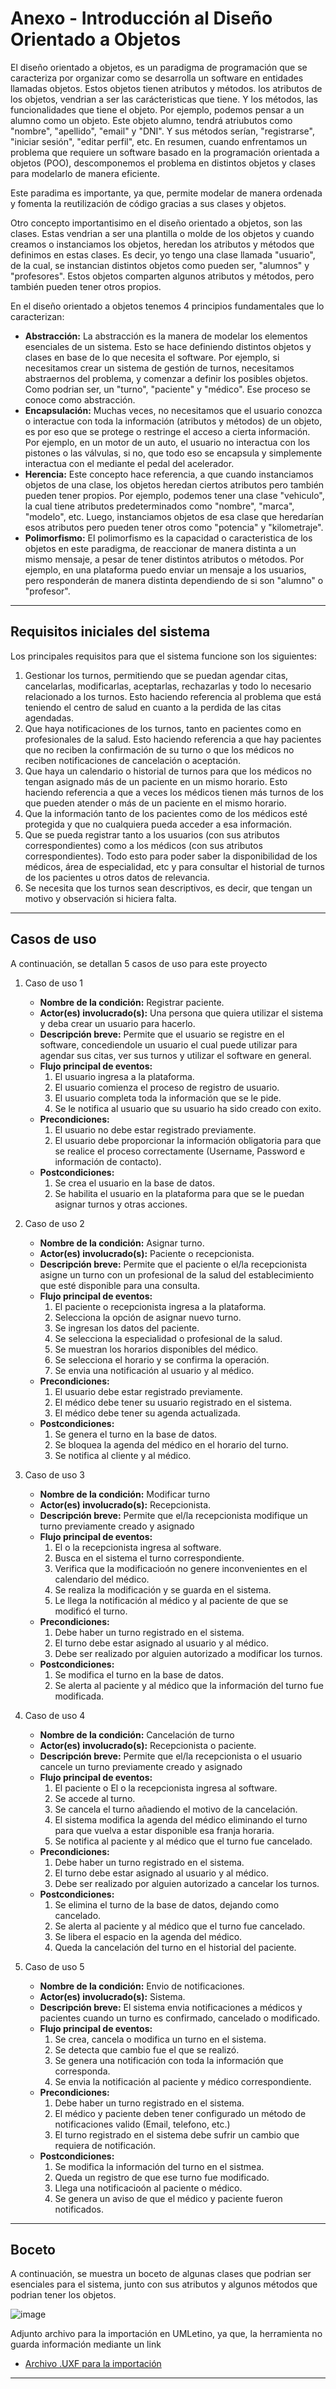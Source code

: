 # Anexo - Introducción al Diseño Orientado a Objetos

El diseño orientado a objetos, es un paradigma de programación que se caracteriza por organizar como se desarrolla un software en entidades llamadas objetos. Estos objetos tienen atributos y métodos. los atributos de los objetos, vendrian a ser las carácteristicas que tiene. Y los métodos, las funcionalidades que tiene el objeto. Por ejemplo, podemos pensar a un alumno como un objeto. Este objeto alumno, tendrá atriubutos como "nombre", "apellido", "email" y "DNI". Y sus métodos serían, "registrarse", "iniciar sesión", "editar perfil", etc. En resumen, cuando enfrentamos un problema que requiere un software basado en la programación orientada a objetos (POO), descomponemos el problema en distintos objetos y clases para modelarlo de manera eficiente.

Este paradima es importante, ya que, permite modelar de manera ordenada y fomenta la reutilización de código gracias a sus clases y objetos.

Otro concepto importantisimo en el diseño orientado a objetos, son las clases. Estas vendrian a ser una plantilla o molde de los objetos y cuando creamos o instanciamos los objetos, heredan los atributos y métodos que definimos en estas clases. Es decir, yo tengo una clase llamada "usuario", de la cual, se instancian distintos objetos como pueden ser, "alumnos" y "profesores". Estos objetos comparten algunos atributos y métodos, pero también pueden tener otros propios.

En el diseño orientado a objetos tenemos 4 principios fundamentales que lo caracterizan:

* **Abstracción:** La abstracción es la manera de modelar los elementos esenciales de un sistema. Esto se hace definiendo distintos objetos y clases en base de lo que necesita el software. Por ejemplo, si necesitamos crear un sistema de gestión de turnos, necesitamos abstraernos del problema, y comenzar a definir los posibles objetos. Como podrian ser, un "turno", "paciente" y "médico". Ese proceso se conoce como abstracción.
* **Encapsulación:** Muchas veces, no necesitamos que el usuario conozca o interactue con toda la información (atributos y métodos) de un objeto, es por eso que se protege o restringe el acceso a cierta información. Por ejemplo, en un motor de un auto, el usuario no interactua con los pistones o las válvulas, si no, que todo eso se encapsula y simplemente interactua con el mediante el pedal del acelerador.
* **Herencia:** Este concepto hace referencia, a que cuando instanciamos objetos de una clase, los objetos heredan ciertos atributos pero también pueden tener propios. Por ejemplo, podemos tener una clase "vehiculo", la cual tiene atributos predeterminados como "nombre", "marca", "modelo", etc. Luego, instanciamos objetos de esa clase que heredarían esos atributos pero pueden tener otros como "potencia" y "kilometraje".
* **Polimorfismo:** El polimorfismo es la capacidad o caracteristica de los objetos en este paradigma, de reaccionar de manera distinta a un mismo mensaje, a pesar de tener distintos atributos o métodos. Por ejemplo, en una plataforma puedo enviar un mensaje a los usuarios, pero responderán de manera distinta dependiendo de si son "alumno" o "profesor".

***

## Requisitos iniciales del sistema

Los principales requisitos para que el sistema funcione son los siguientes:

1. Gestionar los turnos, permitiendo que se puedan agendar citas, cancelarlas, modificarlas, aceptarlas, rechazarlas y todo lo necesario relacionado a los turnos. Esto haciendo referencia al problema que está teniendo el centro de salud en cuanto a la perdida de las citas agendadas.
2. Que haya notificaciones de los turnos, tanto en pacientes como en profesionales de la salud. Esto haciendo referencia a que hay pacientes que no reciben la confirmación de su turno o que los médicos no reciben notificaciones de cancelación o aceptación.
3. Que haya un calendario o historial de turnos para que los médicos no tengan asignado más de un paciente en un mismo horario. Esto haciendo referencia a que a veces los médicos tienen más turnos de los que pueden atender o más de un paciente en el mismo horario.
4. Que la información tanto de los pacientes como de los médicos esté protegida y que no cualquiera pueda acceder a esa información.
5. Que se pueda registrar tanto a los usuarios (con sus atributos correspondientes) como a los médicos (con sus atributos correspondientes). Todo esto para poder saber la disponibilidad de los médicos, área de especialidad, etc y para consultar el historial de turnos de los pacientes u otros datos de relevancia.
6. Se necesita que los turnos sean descriptivos, es decir, que tengan un motivo y observación si hiciera falta.

***

## Casos de uso

A continuación, se detallan 5 casos de uso para este proyecto

1. Caso de uso 1
   * **Nombre de la condición:** Registrar paciente.
   * **Actor(es) involucrado(s):** Una persona que quiera utilizar el sistema y deba crear un usuario para hacerlo.
   * **Descripción breve:** Permite que el usuario se registre en el software, concediendole un usuario el cual puede utilizar para agendar sus citas, ver sus turnos y utilizar el software en general.
   * **Flujo principal de eventos:**
      1. El usuario ingresa a la plataforma.
      2. El usuario comienza el proceso de registro de usuario.
      3. El usuario completa toda la información que se le pide.
      4. Se le notifica al usuario que su usuario ha sido creado con exito.
   * **Precondiciones:**
      1. El usuario no debe estar registrado previamente.
      2. El usuario debe proporcionar la información obligatoria para que se realice el proceso correctamente (Username, Password e información de contacto).
   * **Postcondiciones:**
      1. Se crea el usuario en la base de datos.
      2. Se habilita el usuario en la plataforma para que se le puedan asignar turnos y otras acciones.
    
2. Caso de uso 2
   * **Nombre de la condición:** Asignar turno.
   * **Actor(es) involucrado(s):** Paciente o recepcionista.
   * **Descripción breve:** Permite que el paciente o el/la recepcionista asigne un turno con un profesional de la salud del establecimiento que esté disponible para una consulta.
   * **Flujo principal de eventos:**
      1. El paciente o recepcionista ingresa a la plataforma.
      2. Selecciona la opción de asignar nuevo turno.
      3. Se ingresan los datos del paciente.
      4. Se selecciona la especialidad o profesional de la salud.
      5. Se muestran los horarios disponibles del médico.
      6. Se selecciona el horario y se confirma la operación.
      7. Se envia una notificación al usuario y al médico.
   * **Precondiciones:**
      1. El usuario debe estar registrado previamente.
      2. El médico debe tener su usuario registrado en el sistema.
      3. El médico debe tener su agenda actualizada.
   * **Postcondiciones:**
      1. Se genera el turno en la base de datos.
      2. Se bloquea la agenda del médico en el horario del turno.
      3. Se notifica al cliente y al médico.
    
3. Caso de uso 3
   * **Nombre de la condición:** Modificar turno
   * **Actor(es) involucrado(s):** Recepcionista.
   * **Descripción breve:** Permite que el/la recepcionista modifique un turno previamente creado y asignado
   * **Flujo principal de eventos:**
      1. El o la recepcionista ingresa al software.
      2. Busca en el sistema el turno correspondiente.
      3. Verifica que la modificacioón no genere inconvenientes en el calendario del médico.
      4. Se realiza la modificación y se guarda en el sistema.
      5. Le llega la notificación al médico y al paciente de que se modificó el turno.
   * **Precondiciones:**
      1. Debe haber un turno registrado en el sistema.
      2. El turno debe estar asignado al usuario y al médico.
      3. Debe ser realizado por alguien autorizado a modificar los turnos.
   * **Postcondiciones:**
      1. Se modifica el turno en la base de datos.
      2. Se alerta al paciente y al médico que la información del turno fue modificada.
    
4. Caso de uso 4
   * **Nombre de la condición:** Cancelación de turno
   * **Actor(es) involucrado(s):** Recepcionista o paciente.
   * **Descripción breve:** Permite que el/la recepcionista o el usuario cancele un turno previamente creado y asignado
   * **Flujo principal de eventos:**
      1. El paciente o El o la recepcionista ingresa al software.
      2. Se accede al turno.
      3. Se cancela el turno añadiendo el motivo de la cancelación.
      4. El sistema modifica la agenda del médico eliminando el turno para que vuelva a estar disponible esa franja horaria.
      5. Se notifica al paciente y al médico que el turno fue cancelado.
   * **Precondiciones:**
      1. Debe haber un turno registrado en el sistema.
      2. El turno debe estar asignado al usuario y al médico.
      3. Debe ser realizado por alguien autorizado a cancelar los turnos.
   * **Postcondiciones:**
      1. Se elimina el turno de la base de datos, dejando como cancelado.
      2. Se alerta al paciente y al médico que el turno fue cancelado.
      3. Se libera el espacio en la agenda del médico.
      4. Queda la cancelación del turno en el historial del paciente.
    
5. Caso de uso 5
   * **Nombre de la condición:** Envio de notificaciones.
   * **Actor(es) involucrado(s):** Sistema.
   * **Descripción breve:** El sistema envia notificaciones a médicos y pacientes cuando un turno es confirmado, cancelado o modificado.
   * **Flujo principal de eventos:**
      1. Se crea, cancela o modifica un turno en el sistema.
      2. Se detecta que cambio fue el que se realizó.
      3. Se genera una notificación con toda la información que corresponda.
      4. Se envia la notificación al paciente y médico correspondiente.
   * **Precondiciones:**
      1. Debe haber un turno registrado en el sistema.
      2. El médico y paciente deben tener configurado un método de notificaciones valido (Email, telefono, etc.)
      3. El turno registrado en el sistema debe sufrir un cambio que requiera de notificación.
   * **Postcondiciones:**
      1. Se modifica la información del turno en el sistmea.
      2. Queda un registro de que ese turno fue modificado.
      3. Llega una notificacioón al paciente o médico.
      4. Se genera un aviso de que el médico y paciente fueron notificados.

***
## Boceto

A continuación, se muestra un boceto de algunas clases que podrian ser esenciales para el sistema, junto con sus atributos y algunos métodos que podrian tener los objetos.

![image](https://github.com/user-attachments/assets/7aee5bd9-e7a8-4c96-997d-c9056b408a74)

Adjunto archivo para la importación en UMLetino, ya que, la herramienta no guarda información mediante un link
* [Archivo .UXF para la importación](boceto_diagrama_de_clases.uxf)

***
